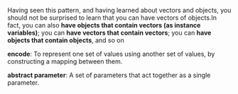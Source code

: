Having seen this pattern, and having learned about vectors and objects, you should not be surprised to learn that you can have vectors of objects.In fact, you can also **have objects that contain vectors (as instance variables)**; you can **have vectors that contain vectors**; you can **have objects that contain objects**, and so on

**encode**: To represent one set of values using another set of values, by constructing a mapping between them.

**abstract parameter**: A set of parameters that act together as a single parameter.